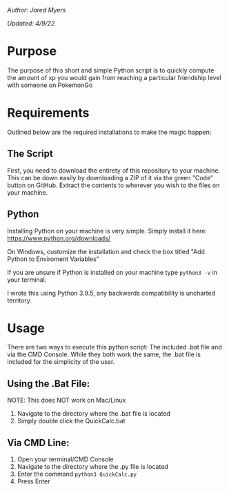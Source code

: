 *Author: Jared Myers*

*Updated: 4/9/22*

# Purpose

The purpose of this short and simple Python script is to quickly compute the amount of xp you would gain from reaching a particular friendship level with someone on PokemonGo

# Requirements

Outlined below are the required installations to make the magic happen:
## The Script
First, you need to download the entirety of this repository to your machine. This can be down easily by downloading a ZIP of it via the green "Code" button on GitHub. Extract the contents to wherever you wish to the files on your machine.

## Python
Installing Python on your machine is very simple. Simply install it here: https://www.python.org/downloads/ 

On Windows, customize the installation and check the box titled "Add Python to Enviroment Variables"

If you are unsure if Python is installed on your machine type ```python3 -v``` in your terminal. 

I wrote this using Python 3.9.5, any backwards compatibility is uncharted territory.

# Usage

There are two ways to execute this python script: The included .bat file and via the CMD Console. While they both work the same, the .bat file is included for the simplicity of the user.

## Using the .Bat File:
NOTE: This does NOT work on Mac/Linux
 1. Navigate to the directory where the .bat file is located
 2. Simply double click the QuickCalc.bat
 
## Via CMD Line:
1. Open your terminal/CMD Console
2. Navigate to the directory where the .py file is located
3. Enter the command 
```python3 QuickCalc.py```
4. Press Enter